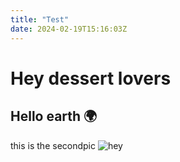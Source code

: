 ```yaml
---
title: "Test"
date: 2024-02-19T15:16:03Z
---
```


# Hey dessert lovers

## Hello earth 🌍

this is the secondpic 
![hey](food.jpg "food")